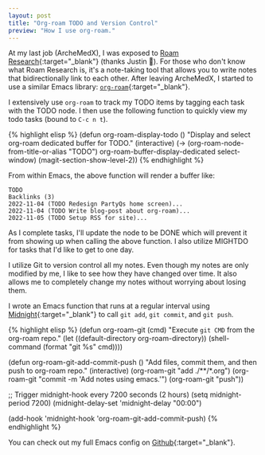 ```yaml
---
layout: post
title: "Org-roam TODO and Version Control"
preview: "How I use org-roam."
---
```


At my last job (ArcheMedX), I was exposed to [Roam Research][roam-research]{:target="_blank"}
(thanks Justin 🙂). For those who don't know what Roam Research is, it's
a note-taking tool that allows you to write notes that bidirectionally link
to each other. After leaving ArcheMedX, I started to use a similar Emacs library:
[`org-roam`][org-roam]{:target="_blank"}.

I extensively use `org-roam` to track my TODO items by tagging each task
with the TODO node. I then use the following function to quickly view my
todo tasks (bound to `C-c n t`).

{% highlight elisp %}
(defun org-roam-display-todo ()
  "Display and select org-roam dedicated buffer for TODO."
  (interactive)
  (-> (org-roam-node-from-title-or-alias "TODO")
      org-roam-buffer-display-dedicated
      select-window)
  (magit-section-show-level-2))
{% endhighlight %}

From within Emacs, the above function will render a buffer like:

```
TODO
Backlinks (3)
2022-11-04 (TODO Redesign PartyQs home screen)...
2022-11-04 (TODO Write blog-post about org-roam)...
2022-11-05 (TODO Setup RSS for site)...
```

As I complete tasks, I'll update the node to be DONE which will
prevent it from showing up when calling the above function. I
also utilize MIGHTDO for tasks that I'd like to get to one day.

I utilize Git to version control all my notes. Even though my
notes are only modified by me, I like to see how they have
changed over time. It also allows me to completely change my
notes without worrying about losing them.

I wrote an Emacs function that runs at a regular interval using
[Midnight][midnight]{:target="_blank"} to call `git add`,
`git commit`, and `git push`.

{% highlight elisp %}
(defun org-roam-git (cmd)
  "Execute `git CMD` from the org-roam repo."
  (let ((default-directory org-roam-directory))
    (shell-command
     (format "git %s" cmd))))

(defun org-roam-git-add-commit-push ()
  "Add files, commit them, and then push to org-roam repo."
  (interactive)
  (org-roam-git "add ./**/*.org")
  (org-roam-git "commit -m 'Add notes using emacs.'")
  (org-roam-git "push"))

;; Trigger midnight-hook every 7200 seconds (2 hours)
(setq midnight-period 7200)
(midnight-delay-set 'midnight-delay "00:00")

(add-hook 'midnight-hook 'org-roam-git-add-commit-push)
{% endhighlight %}

You can check out my full Emacs config on
[Github][emacs]{:target="_blank"}.

[emacs]:         https://github.com/dehli/.emacs.d/
[midnight]:      https://www.emacswiki.org/emacs/MidnightMode
[org-roam]:      https://www.orgroam.com/
[roam-research]: https://roamresearch.com/
